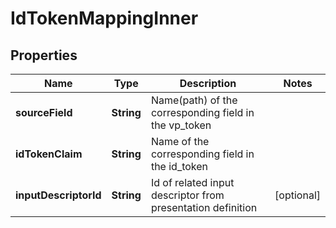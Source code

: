 # IdTokenMappingInner

## Properties

| Name                  | Type       | Description                                                 | Notes      |
| --------------------- | ---------- | ----------------------------------------------------------- | ---------- |
| **sourceField**       | **String** | Name(path) of the corresponding field in the vp_token       |            |
| **idTokenClaim**      | **String** | Name of the corresponding field in the id_token             |            |
| **inputDescriptorId** | **String** | Id of related input descriptor from presentation definition | [optional] |
